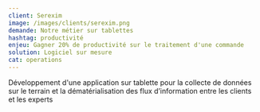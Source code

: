 ```yaml
---
client: Serexim
image: /images/clients/serexim.png
demande: Notre métier sur tablettes
hashtag: productivité
enjeu: Gagner 20% de productivité sur le traitement d'une commande
solution: Logiciel sur mesure
cat: operations
---
```

Développement d'une application sur tablette pour la collecte de données sur le terrain et la dématérialisation des flux d’information entre les clients et les experts

